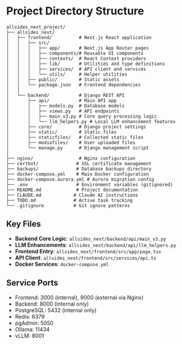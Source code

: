 # Project Directory Structure

```
allsides_next_project/
├── allsides_next/
│   ├── frontend/          # Next.js React application
│   │   ├── src/
│   │   │   ├── app/       # Next.js App Router pages
│   │   │   ├── components/# Reusable UI components
│   │   │   ├── contexts/  # React Context providers
│   │   │   ├── lib/       # Utilities and type definitions
│   │   │   ├── services/  # API client and services
│   │   │   └── utils/     # Helper utilities
│   │   ├── public/        # Static assets
│   │   └── package.json   # Frontend dependencies
│   │
│   └── backend/           # Django REST API
│       ├── api/           # Main API app
│       │   ├── models.py  # Database models
│       │   ├── views.py   # API endpoints
│       │   ├── main_v3.py # Core query processing logic
│       │   └── llm_helpers.py # Local LLM enhancement features
│       ├── core/          # Django project settings
│       ├── static/        # Static files
│       ├── staticfiles/   # Collected static files
│       ├── mediafiles/    # User uploaded files
│       └── manage.py      # Django management script
│
├── nginx/                 # Nginx configuration
├── certbot/              # SSL certificate management
├── backups/              # Database backups directory
├── docker-compose.yml    # Main Docker configuration
├── docker-compose.aurora.yml # Aurora migration config
├── .env                  # Environment variables (gitignored)
├── README.md             # Project documentation
├── CLAUDE.md            # Claude AI instructions
├── TODO.md              # Active task tracking
└── .gitignore           # Git ignore patterns
```

## Key Files
- **Backend Core Logic**: `allsides_next/backend/api/main_v3.py`
- **LLM Enhancements**: `allsides_next/backend/api/llm_helpers.py`
- **Frontend Entry**: `allsides_next/frontend/src/app/page.tsx`
- **API Client**: `allsides_next/frontend/src/services/api.ts`
- **Docker Services**: `docker-compose.yml`

## Service Ports
- Frontend: 3000 (internal), 9000 (external via Nginx)
- Backend: 8000 (internal only)
- PostgreSQL: 5432 (internal only)
- Redis: 6379
- pgAdmin: 5050
- Ollama: 11434
- vLLM: 8001